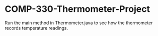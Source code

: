 # COMP-330-Thermometer-Project

Run the main method in Thermometer.java to see how the thermometer records temperature readings.
